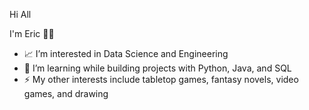 Hi All

I'm Eric 👋🤖

- 📈 I’m interested in Data Science and Engineering  
- 🌱 I’m learning while building projects with Python, Java, and SQL
- ⚡ My other interests include tabletop games, fantasy novels, video games, and drawing

<!---
eap-23/eap-23 is a ✨ special ✨ repository because its `README.md` (this file) appears on your GitHub profile.
You can click the Preview link to take a look at your changes.
--->
